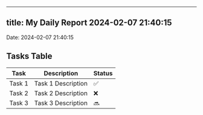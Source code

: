 
---
title: My Daily Report 2024-02-07 21:40:15
---

Date: 2024-02-07 21:40:15

## Tasks Table

| Task | Description | Status |
|------|-------------|--------|
| Task 1 | Task 1 Description | ✅ |
| Task 2 | Task 2 Description | ❌ |
| Task 3 | Task 3 Description | 🔜 |
